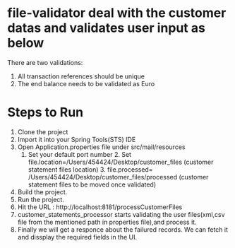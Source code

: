 # file-validator deal with the customer datas and validates user input as below
There are two validations:
  1. All transaction references should be unique
  2. The end balance needs to be validated as Euro
  
  
# Steps to Run
 1. Clone the project
 2. Import it into your Spring Tools(STS) IDE
 3. Open Application.properties file under src/mail/resources 
	1. Set your default port number
        2. Set file.location=/Users/454424/Desktop/customer_files (customer statement files location)
      	3. file.processed= /Users/454424/Desktop/customer_files/processed (customer statement files to be moved once validated) 
 3. Build the project.
 4. Run the project.
 5. Hit the URL : http://localhost:8181/processCustomerFiles          
 6. customer_statements_processor starts validating the user files(xml,csv file from the mentioned path in properties file),and 
    process it. 
 5. Finally we will get a responce about the failured records. We can fetch it and dissplay the required fields in the UI.
  
  
